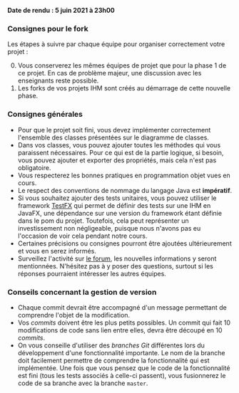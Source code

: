 **Date de rendu : 5 juin 2021 à 23h00**

### Consignes pour le fork
Les étapes à suivre par chaque équipe pour organiser correctement votre projet :

0. Vous conserverez les mêmes équipes de projet que pour la phase 1 de ce projet. En cas de problème majeur, une discussion avec les enseignants reste possible.
1. Les forks de vos projets IHM sont créés au démarrage de cette nouvelle phase.

### Consignes générales
* Pour que le projet soit fini, vous devez implémenter correctement l'ensemble des classes présentées sur le diagramme de classes.
* Dans vos classes, vous pouvez ajouter toutes les méthodes qui vous paraissent nécessaires. Pour ce qui est de la partie logique, si besoin, vous pouvez ajouter et exporter des propriétés, mais cela n'est pas obligatoire.
* Vous respecterez les bonnes pratiques en programmation objet vues en cours.
* Le respect des conventions de nommage du langage Java est **impératif**.
* Si vous souhaitez ajouter des tests unitaires, vous pouvez utiliser le framework [TestFX](https://github.com/TestFX/TestFX) qui permet de définir des tests sur une IHM en JavaFX, une dépendance sur une version du framework étant définie dans le pom du projet. Toutefois, cela peut représenter un investissement non négligeable, puisque nous n'avons pas eu l'occasion de voir cela pendant notre cours.
* Certaines précisions ou consignes pourront être ajoutées ultérieurement et vous en serez informés.
* Surveillez l'activité sur [le forum](https://piazza.com/class/l1z3nj7vsay33), les nouvelles informations y seront mentionnées. N'hésitez pas à y poser des questions, surtout si les réponses pourraient intéresser les autres équipes.

### Conseils concernant la gestion de version
* Chaque commit devrait être accompagné d'un message permettant de comprendre l'objet de la modification.
* Vos _commits_ doivent être les plus petits possibles. Un commit qui fait 10 modifications de code sans lien entre elles, devra être découpé en 10 _commits_.
* On vous conseille d'utiliser des _branches Git_ différentes lors du développement d'une fonctionnalité importante. Le nom de la branche doit facilement permettre de comprendre la fonctionnalité qui est implémentée. Une fois que vous pensez que le code de la fonctionnalité est fini (tous les tests associés à celle-ci passent), vous fusionnerez le code de sa branche avec la branche `master`.
